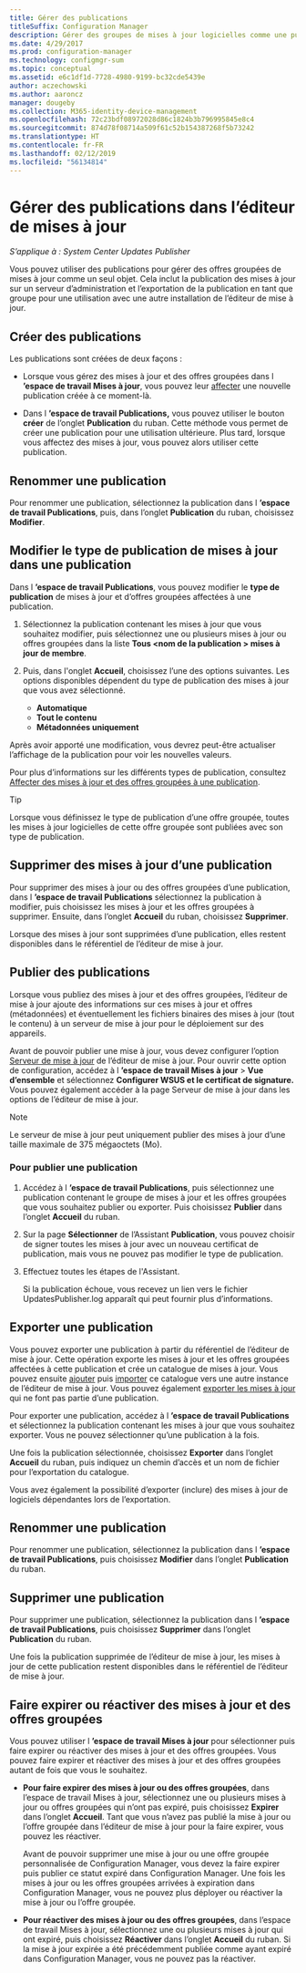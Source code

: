 ```yaml
---
title: Gérer des publications
titleSuffix: Configuration Manager
description: Gérer des groupes de mises à jour logicielles comme une publication avec l’éditeur de mise à jour System Center
ms.date: 4/29/2017
ms.prod: configuration-manager
ms.technology: configmgr-sum
ms.topic: conceptual
ms.assetid: e6c1df1d-7728-4980-9199-bc32cde5439e
author: aczechowski
ms.author: aaroncz
manager: dougeby
ms.collection: M365-identity-device-management
ms.openlocfilehash: 72c23bdf08972028d86c1824b3b796995845e8c4
ms.sourcegitcommit: 874d78f08714a509f61c52b154387268f5b73242
ms.translationtype: HT
ms.contentlocale: fr-FR
ms.lasthandoff: 02/12/2019
ms.locfileid: "56134814"
---
```

# <a name="manage-publications-in-updates-publisher"></a>Gérer des publications dans l’éditeur de mises à jour

*S’applique à : System Center Updates Publisher*

Vous pouvez utiliser des publications pour gérer des offres groupées de mises à jour comme un seul objet. Cela inclut la publication des mises à jour sur un serveur d’administration et l’exportation de la publication en tant que groupe pour une utilisation avec une autre installation de l’éditeur de mise à jour.

## <a name="create-publications"></a>Créer des publications
Les publications sont créées de deux façons :

-   Lorsque vous gérez des mises à jour et des offres groupées dans l **’espace de travail Mises à jour**, vous pouvez leur [affecter](/sccm/sum/tools/manage-updates-with-updates-publisher#assign-updates-and-bundles-to-a-publication) une nouvelle publication créée à ce moment-là.

-   Dans l **’espace de travail Publications,** vous pouvez utiliser le bouton **créer** de l’onglet **Publication** du ruban. Cette méthode vous permet de créer une publication pour une utilisation ultérieure. Plus tard, lorsque vous affectez des mises à jour, vous pouvez alors utiliser cette publication.

## <a name="rename-a-publication"></a>Renommer une publication
Pour renommer une publication, sélectionnez la publication dans l **’espace de travail Publications**, puis, dans l’onglet **Publication** du ruban, choisissez **Modifier**.

## <a name="change-the-publication-type-of-updates-in-a-publication"></a>Modifier le type de publication de mises à jour dans une publication
Dans l **’espace de travail Publications**, vous pouvez modifier le **type de publication** de mises à jour et d’offres groupées affectées à une publication.

1. Sélectionnez la publication contenant les mises à jour que vous souhaitez modifier, puis sélectionnez une ou plusieurs mises à jour ou offres groupées dans la liste **Tous &lt;nom de la publication > mises à jour de membre**.

2. Puis, dans l'onglet **Accueil**, choisissez l’une des options suivantes. Les options disponibles dépendent du type de publication des mises à jour que vous avez sélectionné.

   -   **Automatique**
   -   **Tout le contenu**
   -   **Métadonnées uniquement**

Après avoir apporté une modification, vous devrez peut-être actualiser l’affichage de la publication pour voir les nouvelles valeurs.

Pour plus d’informations sur les différents types de publication, consultez [Affecter des mises à jour et des offres groupées à une publication](/sccm/sum/tools/manage-updates-with-updates-publisher#assign-updates-and-bundles-to-a-publication).

> [!TIP]    
> Lorsque vous définissez le type de publication d’une offre groupée, toutes les mises à jour logicielles de cette offre groupée sont publiées avec son type de publication.

## <a name="remove-updates-from-a-publication"></a>Supprimer des mises à jour d’une publication
Pour supprimer des mises à jour ou des offres groupées d’une publication, dans l **’espace de travail Publications** sélectionnez la publication à modifier, puis choisissez les mises à jour et les offres groupées à supprimer. Ensuite, dans l’onglet **Accueil** du ruban, choisissez **Supprimer**.

Lorsque des mises à jour sont supprimées d’une publication, elles restent disponibles dans le référentiel de l’éditeur de mise à jour.

## <a name="publish-publications"></a>Publier des publications
Lorsque vous publiez des mises à jour et des offres groupées, l’éditeur de mise à jour ajoute des informations sur ces mises à jour et offres (métadonnées) et éventuellement les fichiers binaires des mises à jour (tout le contenu) à un serveur de mise à jour pour le déploiement sur des appareils.

Avant de pouvoir publier une mise à jour, vous devez configurer l’option [Serveur de mise à jour](/sccm/sum/tools/updates-publisher-options#update-server) de l’éditeur de mise à jour. Pour ouvrir cette option de configuration, accédez à l **’espace de travail Mises à jour** &gt; **Vue d’ensemble** et sélectionnez **Configurer WSUS et le certificat de signature.** Vous pouvez également accéder à la page Serveur de mise à jour dans les options de l’éditeur de mise à jour.

> [!NOTE]   
> Le serveur de mise à jour peut uniquement publier des mises à jour d’une taille maximale de 375 mégaoctets (Mo).

### <a name="to-publish-a-publication"></a>Pour publier une publication

1. Accédez à l **’espace de travail Publications**, puis sélectionnez une publication contenant le groupe de mises à jour et les offres groupées que vous souhaitez publier ou exporter. Puis choisissez **Publier** dans l’onglet **Accueil** du ruban.

2. Sur la page **Sélectionner** de l’Assistant **Publication**, vous pouvez choisir de signer toutes les mises à jour avec un nouveau certificat de publication, mais vous ne pouvez pas modifier le type de publication.

3. Effectuez toutes les étapes de l'Assistant.

   Si la publication échoue, vous recevez un lien vers le fichier UpdatesPublisher.log apparaît qui peut fournir plus d’informations.

## <a name="export-a-publication"></a>Exporter une publication
Vous pouvez exporter une publication à partir du référentiel de l’éditeur de mise à jour. Cette opération exporte les mises à jour et les offres groupées affectées à cette publication et crée un catalogue de mises à jour. Vous pouvez ensuite [ajouter](/sccm/sum/tools/updates-publisher-catalogs#add-software-update-catalogs) puis [importer](/sccm/sum/tools/updates-publisher-catalogs#mport-updates) ce catalogue vers une autre instance de l’éditeur de mise à jour. Vous pouvez également [exporter les mises à jour](/sccm/sum/tools/manage-updates-with-updates-publisher#export-updates) qui ne font pas partie d’une publication.

Pour exporter une publication, accédez à l **’espace de travail Publications** et sélectionnez la publication contenant les mises à jour que vous souhaitez exporter. Vous ne pouvez sélectionner qu’une publication à la fois.

Une fois la publication sélectionnée, choisissez **Exporter** dans l’onglet **Accueil** du ruban, puis indiquez un chemin d’accès et un nom de fichier pour l’exportation du catalogue.

Vous avez également la possibilité d’exporter (inclure) des mises à jour de logiciels dépendantes lors de l’exportation.

## <a name="rename-a-publication"></a>Renommer une publication
Pour renommer une publication, sélectionnez la publication dans l **’espace de travail Publications**, puis choisissez **Modifier** dans l’onglet **Publication** du ruban.

## <a name="delete-a-publication"></a>Supprimer une publication
Pour supprimer une publication, sélectionnez la publication dans l **’espace de travail Publications**, puis choisissez **Supprimer** dans l’onglet **Publication** du ruban.

Une fois la publication supprimée de l’éditeur de mise à jour, les mises à jour de cette publication restent disponibles dans le référentiel de l’éditeur de mise à jour.

## <a name="expire-or-reactivate-updates-and-bundles"></a>Faire expirer ou réactiver des mises à jour et des offres groupées
Vous pouvez utiliser l **’espace de travail Mises à jour** pour sélectionner puis faire expirer ou réactiver des mises à jour et des offres groupées. Vous pouvez faire expirer et réactiver des mises à jour et des offres groupées autant de fois que vous le souhaitez.

-   **Pour faire expirer des mises à jour ou des offres groupées**, dans l’espace de travail Mises à jour, sélectionnez une ou plusieurs mises à jour ou offres groupées qui n’ont pas expiré, puis choisissez **Expirer** dans l’onglet **Accueil**. Tant que vous n’avez pas publié la mise à jour ou l’offre groupée dans l’éditeur de mise à jour pour la faire expirer, vous pouvez les réactiver.

    Avant de pouvoir supprimer une mise à jour ou une offre groupée personnalisée de Configuration Manager, vous devez la faire expirer puis publier ce statut expiré dans Configuration Manager. Une fois les mises à jour ou les offres groupées arrivées à expiration dans Configuration Manager, vous ne pouvez plus déployer ou réactiver la mise à jour ou l’offre groupée.

-   **Pour réactiver des mises à jour ou des offres groupées**, dans l’espace de travail Mises à jour, sélectionnez une ou plusieurs mises à jour qui ont expiré, puis choisissez **Réactiver** dans l’onglet **Accueil** du ruban. Si la mise à jour expirée a été précédemment publiée comme ayant expiré dans Configuration Manager, vous ne pouvez pas la réactiver.
